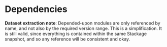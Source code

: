 # Dependencies

**Dataset extraction note**: Depended-upon modules are only referenced
by name, and not also by the required version range.  This is a
simplification.  It is still valid, since everything is contained within
the same Stackage snapshot, and so any reference will be consistent and
okay.
